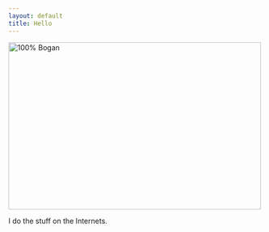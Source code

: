 ```yaml
---
layout: default
title: Hello
---
```


<img src="/images/general/100-percent-bogan.jpg" width="500" height="331" alt="100% Bogan">

I do the stuff on the Internets.


